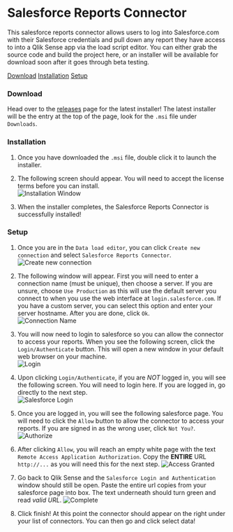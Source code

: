 # Salesforce Reports Connector
This salesforce reports connector allows users to log into Salesforce.com with their Salesforce credentials and pull down any report they have access to into a Qlik Sense app via the load script editor. You can either grab the source code and build the project here, or an installer will be available for download soon after it goes through beta testing.

[Download](#download)
[Installation](#installation)
[Setup](#setup)

### Download
Head over to the [releases](https://github.com/eapowertools/SalesforceReportsConnector/releases) page for the latest installer! The latest installer will be the entry at the top of the page, look for the `.msi` file under `Downloads`.


### Installation

1. Once you have downloaded the `.msi` file, double click it to launch the installer.

1. The following screen should appear. You will need to accept the license terms before you can install.  
![Installation Window](https://s3.amazonaws.com/eapowertools/salesforce-reports-connector/imgs/readme/installation.png)

1. When the installer completes, the Salesforce Reports Connector is successfully installed!


### Setup

1. Once you are in the `Data load editor`, you can click `Create new connection` and select `Salesforce Reports Connector`.  
![Create new connection](https://s3.amazonaws.com/eapowertools/salesforce-reports-connector/imgs/readme/chooseConnection.png)

1. The following window will appear. First you will need to enter a connection name (must be unique), then choose a server. If you are unsure, choose `Use Production` as this will use the default server you connect to when you use the web interface at `login.salesforce.com`. If you have a custom server, you can select this option and enter your server hostname. After you are done, click `Ok`.  
![Connection Name](https://s3.amazonaws.com/eapowertools/salesforce-reports-connector/imgs/readme/newConnectionName.png)

1. You will now need to login to salesforce so you can allow the connector to access your reports. When you see the following screen, click the `Login/Authenticate` button. This will open a new window in your default web browser on your machine.  
![Login](https://s3.amazonaws.com/eapowertools/salesforce-reports-connector/imgs/readme/emptyAuth.png)

1. Upon clicking `Login/Authenticate`, if you are *NOT* logged in, you will see the following screen. You will need to login here. If you are logged in, go directly to the next step.  
![Salesforce Login](https://s3.amazonaws.com/eapowertools/salesforce-reports-connector/imgs/readme/salesforceLogin.png)

1. Once you are logged in, you will see the following salesforce page. You will need to click the `Allow` button to allow the connector to access your reports. If you are signed in as the wrong user, click `Not You?`.
![Authorize](https://s3.amazonaws.com/eapowertools/salesforce-reports-connector/imgs/readme/apiAuth.png)

1. After clicking `Allow`, you will reach an empty white page with the text `Remote Access Application Authorization`. Copy the **ENTIRE** URL `http://...` as you will need this for the next step.
![Access Granted](https://s3.amazonaws.com/eapowertools/salesforce-reports-connector/imgs/readme/authGranted.png)

1. Go back to Qlik Sense and the `Salesforce Login and Authentication` window should still be open. Paste the entire url copies from your salesforce page into box. The text underneath should turn green and read _valid URL_.
![Complete](https://s3.amazonaws.com/eapowertools/salesforce-reports-connector/imgs/readme/completedAuth.png)

1. Click finish! At this point the connector should appear on the right under your list of connectors. You can then go and click select data!
